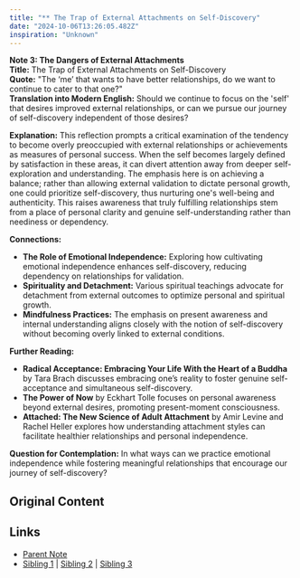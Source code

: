 ```yaml
---
title: "** The Trap of External Attachments on Self-Discovery"
date: "2024-10-06T13:26:05.482Z"
inspiration: "Unknown"
---
```


  
**Note 3: The Dangers of External Attachments**  
**Title:** The Trap of External Attachments on Self-Discovery  
**Quote:** "The ‘me’ that wants to have better relationships, do we want to continue to cater to that one?"  
**Translation into Modern English:** Should we continue to focus on the 'self' that desires improved external relationships, or can we pursue our journey of self-discovery independent of those desires?  

**Explanation:** This reflection prompts a critical examination of the tendency to become overly preoccupied with external relationships or achievements as measures of personal success. When the self becomes largely defined by satisfaction in these areas, it can divert attention away from deeper self-exploration and understanding. The emphasis here is on achieving a balance; rather than allowing external validation to dictate personal growth, one could prioritize self-discovery, thus nurturing one's well-being and authenticity. This raises awareness that truly fulfilling relationships stem from a place of personal clarity and genuine self-understanding rather than neediness or dependency.

**Connections:**  
- **The Role of Emotional Independence:** Exploring how cultivating emotional independence enhances self-discovery, reducing dependency on relationships for validation.  
- **Spirituality and Detachment:** Various spiritual teachings advocate for detachment from external outcomes to optimize personal and spiritual growth.  
- **Mindfulness Practices:** The emphasis on present awareness and internal understanding aligns closely with the notion of self-discovery without becoming overly linked to external conditions.  

**Further Reading:**  
- **Radical Acceptance: Embracing Your Life With the Heart of a Buddha** by Tara Brach discusses embracing one’s reality to foster genuine self-acceptance and simultaneous self-discovery.  
- **The Power of Now** by Eckhart Tolle focuses on personal awareness beyond external desires, promoting present-moment consciousness.  
- **Attached: The New Science of Adult Attachment** by Amir Levine and Rachel Heller explores how understanding attachment styles can facilitate healthier relationships and personal independence.  

**Question for Contemplation:** In what ways can we practice emotional independence while fostering meaningful relationships that encourage our journey of self-discovery?  


## Original Content



## Links

- [Parent Note](/parent-note.md)
- [Sibling 1](/zettel1.md) | [Sibling 2](/zettel2.md) | [Sibling 3](/zettel3.md)
